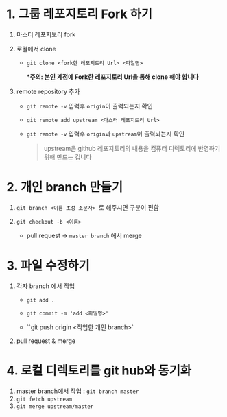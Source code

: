 # 1. 그룹 레포지토리 Fork 하기

1. 마스터 레포지토리 fork

5. 로컬에서 clone

   * `git clone <fork한 레포지토리 Url> <파일명> ` 

     ***주의: 본인 계정에 Fork한 레포지토리 Url을 통해 clone 해야 합니다**

6. remote repository 추가

   * `git remote -v` 입력후 `origin`이 출력되는지 확인

   * `git remote add upstream <마스터 레포지토리 Url>`

   * `git remote -v` 입력후 `origin`과 `upstream`이 출력되는지 확인

     > upstream은 github 레포지토리의 내용을 컴퓨터 디렉토리에 반영하기 위해 만드는 겁니다



# 2. 개인 branch 만들기 

1. `git branch <이름 초성 소문자> `로 해주시면 구분이 편함

2. `git checkout -b <이름>`
   - pull request -> `master branch` 에서 merge



# 3. 파일 수정하기

1. 각자 branch 에서 작업

   - `git add .` 

   - `git commit -m 'add <파일명>'`

   - ``git push origin <작업한 개인 branch>`

2. pull request & merge



# 4. 로컬 디렉토리를 git hub와 동기화

1. master branch에서 작업 : `git branch master`
2. `git fetch upstream`
3. `git merge upstream/master`
